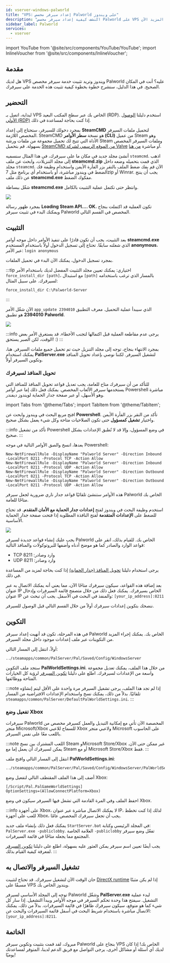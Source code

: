 ```yaml
---
id: vserver-windows-palworld
title: "VPS: إعداد سيرفر مخصص Palworld على ويندوز"
description: "اكتشف كيفية إعداد سيرفر مخصص Palworld على VPS ويندوز الخاص بك لاستضافة لعب سلسة → تعلّم المزيد الآن"
sidebar_label: Palworld
services:
  - vserver
---
```


import YouTube from '@site/src/components/YouTube/YouTube';
import InlineVoucher from '@site/src/components/InlineVoucher';

## مقدمة

هل لديك VPS ويندوز وتريد تثبيت خدمة سيرفر مخصص Palworld عليه؟ أنت في المكان الصحيح. في هذا الدليل، سنشرح خطوة بخطوة كيفية تثبيت هذه الخدمة على سيرفرك.

<YouTube videoId="thn0wDE5LDg" imageSrc="https://screensaver01.zap-hosting.com/index.php/s/3gSdKyDDL65BAxM/preview" title="كيفية إعداد سيرفر مخصص Palworld على VPS ويندوز!" description="هل تشعر أنك تفهم أفضل عندما ترى الأمور قيد التنفيذ؟ لدينا ما يناسبك! غص في فيديو يشرح كل شيء لك. سواء كنت مستعجلاً أو تفضل استيعاب المعلومات بأكثر الطرق تشويقًا!"/>
<InlineVoucher />

## التحضير

لبداية، اتصل بـ VPS الخاص بك عبر سطح المكتب البعيد (RDP). استخدم دليلنا [الوصول الأولي (RDP)](vserver-windows-userdp.md) إذا كنت بحاجة لمساعدة في ذلك.

بمجرد دخولك للسيرفر، ستحتاج إلى إعداد **SteamCMD** لتحميل ملفات السيرفر المخصص اللازمة. SteamCMD هو نسخة **سطر الأوامر (CLI)** من عميل Steam وهو الأداة التي تتيح لك تحميل مجموعة من ملفات ورشة Steam وملفات السيرفر المخصص بسهولة. قم بتحميل [SteamCMD من الموقع الرسمي لشركة Valve](https://developer.valvesoftware.com/wiki/SteamCMD) أو مباشرة [من هنا](https://steamcdn-a.akamaihd.net/client/installer/steamcmd.zip).

أنشئ مجلد جديد في مكان ما على سيرفرك، في هذا المثال سنسميه `steamcmd`. اذهب إلى مجلد التنزيلات، وابحث عن ملف **steamcmd.zip** الذي قمت بتحميله وضعه داخل مجلد `steamcmd`. الآن قم بفك ضغط الملف بالنقر بزر الفأرة الأيمن واستخدام وظيفة فك الضغط في ويندوز مباشرة، أو باستخدام أي برنامج مثل 7zip أو Winrar. يجب أن ينتج عن ذلك ملف **steamcmd.exe** مفكوك الضغط.

شغّل ببساطة **steamcmd.exe** وانتظر حتى تكتمل عملية التثبيت بالكامل.

![](https://github.com/zaphosting/docs/assets/42719082/ffb8e8a1-26e3-4d16-9baf-938e17ec1613)

بمجرد ظهور رسالة **Loading Steam API.... OK**، تكون العملية قد اكتملت بنجاح ويمكنك البدء في تثبيت سيرفر Palworld المخصص في القسم التالي.

## التثبيت

بعد التثبيت، يجب أن تكون قادرًا على تنفيذ الأوامر داخل موجه أوامر **steamcmd.exe** الذي شغلته سابقًا. تحتاج إلى تسجيل الدخول أولاً باستخدام المستخدم **anonymous**، عبر الأمر: `login anonymous`

بمجرد تسجيل الدخول، يمكنك الآن البدء في تحميل الملفات.

:::tip
اختياري: يمكنك تعيين مجلد التثبيت المفضل لديك باستخدام الأمر `force_install_dir [path]`، مع استبدال `[path]` بالمسار الذي ترغب باستخدامه لسيرفرك. على سبيل المثال:
```
force_install_dir C:\Palworld-Server
```
:::

الآن شغّل الأمر `app_update 2394010` الذي سيبدأ عملية التحميل. معرف التطبيق **2394010** هو تطبيق **Palworld**.

![](https://github.com/zaphosting/docs/assets/42719082/b265a784-cf9a-43dc-b100-376f080e18f3)

:::info
يرجى عدم مقاطعة العملية قبل اكتمالها لتجنب الأخطاء. قد يستغرق الأمر بعض الوقت، لكن الصبر يستحق! :)
:::

بمجرد الانتهاء بنجاح، توجه إلى مجلد التنزيل حيث تم تحميل جميع ملفات السيرفر. هنا، يمكنك استخدام **PalServer.exe** لتشغيل السيرفر. لكننا نوصي بإعداد تحويل المنافذ وتكوين السيرفر أولاً.

### تحويل المنافذ لسيرفرك

للتأكد من أن سيرفرك متاح للعامة، يجب تعديل قواعد تحويل المنافذ للمنافذ التي يستخدمها سيرفر الألعاب المخصص. يمكنك فعل ذلك إما عبر أوامر Powershell مباشرة وهو الأسهل، أو عبر صفحة جدار الحماية لويندوز ديفندر.

import Tabs from '@theme/Tabs';
import TabItem from '@theme/TabItem';

<Tabs>
<TabItem value="powershell" label="عبر Powershell" default>

افتح مربع البحث في ويندوز وابحث عن **Powershell**. تأكد من النقر بزر الفأرة الأيمن واختيار **تشغيل كمسؤول** حتى تكون الصلاحيات متاحة وكل شيء يعمل بشكل صحيح.

:::info
تأكد من تشغيل Powershell في وضع المسؤول، وإلا قد لا تُطبق الإعدادات بشكل صحيح.
:::

بعدها، انسخ والصق الأوامر التالية في موجه Powershell:
```
New-NetFirewallRule -DisplayName "Palworld Server" -Direction Inbound -LocalPort 8211 -Protocol TCP -Action Allow
New-NetFirewallRule -DisplayName "Palworld Server" -Direction Inbound -LocalPort 8211 -Protocol UDP -Action Allow
New-NetFirewallRule -DisplayName "Palworld Server" -Direction Outbound -LocalPort 8211 -Protocol TCP -Action Allow
New-NetFirewallRule -DisplayName "Palworld Server" -Direction Outbound -LocalPort 8211 -Protocol UDP -Action Allow
```

هذه الأوامر ستنشئ تلقائيًا قواعد جدار ناري ضرورية لجعل سيرفر Palworld الخاص بك متاحًا للعامة.

</TabItem>

<TabItem value="windefender" label="عبر Windows Defender">

استخدم وظيفة البحث في ويندوز لفتح **إعدادات جدار الحماية مع الأمان المتقدم**. قد تحتاج للضغط على **الإعدادات المتقدمة** لفتح النافذة المطلوبة إذا فتحت صفحة جدار الحماية الأساسية.

![](https://github.com/zaphosting/docs/assets/42719082/5fb9f943-7e51-4d8f-9df4-2f5ff60857d3)

يجب عليك إنشاء قواعد جديدة لسيرفر Palworld الخاص بك. للقيام بذلك، انقر على قواعد الوارد والصادر كما هو موضح أدناه وأضفها للبروتوكولات والمنافذ التالية:
- TCP وارد وصادر: 8211
- UDP وارد وصادر: 8211

يرجى استخدام دليلنا [تحويل المنافذ (جدار الحماية)](vserver-windows-port.md) إذا كنت بحاجة لمزيد من المساعدة في ذلك.

</TabItem>
</Tabs>

بعد إضافة هذه القواعد، سيكون سيرفرك متاحًا الآن، مما يعني أنه يمكنك الاتصال به عبر عنوان IP الخاص بسيرفرك. يمكنك فعل ذلك من خلال متصفح قائمة السيرفرات وإدخال عنوان IP والمنفذ في البحث في الأسفل. يجب أن تبحث عن: `[your_ip_address]:8211`

ننصحك بتكوين إعدادات سيرفرك أولاً من خلال القسم التالي قبل الوصول للسيرفر.

## التكوين

في هذه المرحلة، تكون قد أنهيت إعداد سيرفر Palworld الخاص بك. يمكنك إجراء المزيد من التكوينات عبر ملف إعدادات موجود داخل مجلد السيرفر.

أولاً، انتقل إلى المسار التالي:
```
../steamapps/common/PalServer/Pal/Saved/Config/WindowsServer
```

ستجد ملف التكوين **PalWorldSettings.ini**. من خلال هذا الملف، يمكنك تعديل مجموعة واسعة من الإعدادات لسيرفرك. اطلع على دليلنا [تكوين السيرفر](palworld-configuration.md) لرؤية كل الخيارات المتاحة ووظائفها.

:::note
إذا لم تجد هذا الملف، يرجى تشغيل السيرفر مرة واحدة على الأقل ليتم إنشاؤه تلقائيًا. بدلاً من ذلك، يمكنك نسخ واستخدام الإعدادات الافتراضية من المسار `steamapps/common/PalServer/DefaultPalWorldSettings.ini`.
:::

### تفعيل وضع Xbox

سيرفرات Palworld المخصصة الآن تأتي مع إمكانية التبديل والعمل كسيرفر مخصص من متجر Microsoft/Xbox للسماح للاعبي Xbox ولاعبي متجر Microsoft على الحاسوب باللعب معًا على نفس السيرفر.

:::note
اللعب المشترك بين نسخ Steam وMicrosoft Store/Xbox غير ممكن حتى الآن. يمكن لسيرفرك أن يعمل إما مع Steam أو مع Microsoft Store/Xbox فقط.
:::

انتقل إلى المسار التالي وافتح ملف **PalWorldSettings.ini**:
```
../steamapps/common/PalServer/Pal/Saved/Config/WindowsServer/PalWorldSettings.ini
```

أضف إلى هذا الملف المقتطف التالي لتفعيل وضع Xbox:
```
[/Script/Pal.PalGameWorldSettings]
OptionSettings=(AllowConnectPlatform=Xbox)
```

احفظ الملف وفي المرة القادمة التي تشغل فيها السيرفر سيكون في وضع Xbox.

:::info
على أجهزة Xbox، لا يمكنك الاتصال مباشرة عبر عنوان IP، لذلك إذا كنت تخطط للعب على أجهزة Xbox، يجب أن تجعل سيرفرك المخصص عامًا.

يمكنك فعل ذلك بإنشاء ملف جديد `StartServer.bat` في المجلد الرئيسي وكتابة: `PalServer.exe -publiclobby`. العلامة الخاصة `-publiclobby` تفعّل وضع سيرفر المجتمع مما يجعله متاحًا في قائمة السيرفرات.

يجب أيضًا تعيين اسم سيرفر يمكن العثور عليه بسهولة، اطلع على دليلنا [تكوين السيرفر](palworld-configuration.md) لمعرفة كيفية القيام بذلك.
:::

## تشغيل السيرفر والاتصال به

حان الوقت الآن لتشغيل سيرفرك. قد تحتاج لتثبيت [DirectX runtime](https://www.microsoft.com/en-gb/download/details.aspx?id=35) إذا لم يكن مثبتًا مسبقًا على VPS ويندوز الخاص بك.

توجه إلى المجلد الأساسي لسيرفر Palworld وشغّل **PalServer.exe** لبدء عملية التشغيل. سيفتح هذا وحدة تحكم السيرفر في موجه الأوامر ويبدأ التشغيل. إذا سار كل شيء كما هو متوقع، سيكون سيرفرك ظاهرًا في قائمة السيرفرات. بدلاً من ذلك، يمكنك الاتصال مباشرة باستخدام شريط البحث في أسفل قائمة السيرفرات والبحث عن: `[your_ip_address]:8211`.

## الخاتمة

مبروك، لقد قمت بتثبيت وتكوين سيرفر Palworld بنجاح على VPS الخاص بك! إذا كان لديك أي أسئلة أو مشاكل أخرى، يرجى التواصل مع فريق الدعم لدينا، المتوفر لمساعدتك يوميًا!

<InlineVoucher />